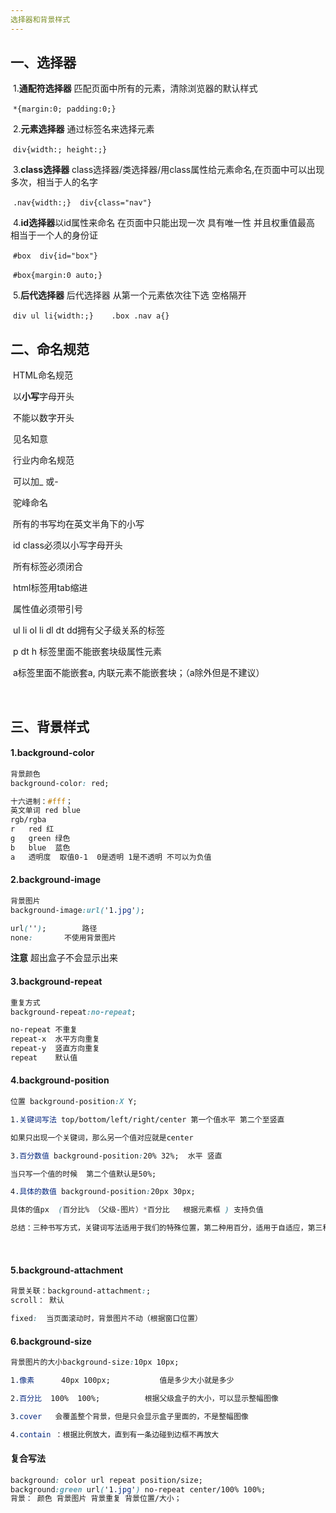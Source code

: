 ```yaml
---
选择器和背景样式
---
```




## 一、选择器

​		1.**通配符选择器**  匹配页面中所有的元素，清除浏览器的默认样式

​		`*{margin:0; padding:0;}`

​		2.**元素选择器**  通过标签名来选择元素

​		`div{width:; height:;}`

​		3.**class选择器**	 class选择器/类选择器/用class属性给元素命名,在页面中可以出现多次，相当于人的名字

​		`.nav{width:;}  div{class="nav"}`

​		4.**id选择器**以id属性来命名 在页面中只能出现一次 具有唯一性 并且权重值最高 相当于一个人的身份证

​		`#box  div{id="box"}`

​		`#box{margin:0 auto;}`

​		5.**后代选择器**	后代选择器 从第一个元素依次往下选 空格隔开

​		`div ul li{width:;}    .box .nav a{}`

 

 ## 二、命名规范

​	HTML命名规范

​		以**小写**字母开头

​		不能以数字开头

​		见名知意

 

​	行业内命名规范

​		可以加_ 或-

​		驼峰命名 

​		所有的书写均在英文半角下的小写

​		id class必须以小写字母开头

​		所有标签必须闭合

​		html标签用tab缩进

​		属性值必须带引号

​		ul li  ol li  dl dt dd拥有父子级关系的标签

​		p dt h 标签里面不能嵌套块级属性元素

​		a标签里面不能嵌套a,   内联元素不能嵌套块；（a除外但是不建议）

​	

## 三、背景样式

#### 1.background-color

```css
背景颜色
background-color: red;

十六进制：#fff；
英文单词 red blue
rgb/rgba
r 	red	红
g 	green 绿色
b 	blue  蓝色
a	透明度  取值0-1  0是透明 1是不透明 不可以为负值 
```



#### 2.background-image

```css
背景图片
background-image:url('1.jpg');

url('');		路径
none:		不使用背景图片
```

**注意** 超出盒子不会显示出来



#### 3.background-repeat

```css
重复方式
background-repeat:no-repeat;

no-repeat 不重复
repeat-x  水平方向重复
repeat-y  竖直方向重复
repeat    默认值
```



#### 4.background-position

```css
位置 background-position:X Y;

1.关键词写法 top/bottom/left/right/center 第一个值水平 第二个至竖直

如果只出现一个关键词，那么另一个值对应就是center

3.百分数值 background-position:20% 32%;  水平 竖直

当只写一个值的时候  第二个值默认是50%;

4.具体的数值 background-position:20px 30px;

具体的值px  (百分比% （父级-图片）*百分比   根据元素框 ) 支持负值

总结：三种书写方式，关键词写法适用于我们的特殊位置，第二种用百分，适用于自适应，第三种，比较直观 写多少像素，就是多少像素。
```

​	

#### 5.background-attachment

```css
背景关联：background-attachment:;
scroll： 默认

fixed:  当页面滚动时，背景图片不动（根据窗口位置）
```



#### 6.background-size

```css
背景图片的大小background-size:10px 10px;

1.像素	  40px 100px;			值是多少大小就是多少

2.百分比  100%  100%;  		根据父级盒子的大小，可以显示整幅图像

3.cover   会覆盖整个背景，但是只会显示盒子里面的，不是整幅图像

4.contain ：根据比例放大，直到有一条边碰到边框不再放大
```



#### 复合写法

```css
background: color url repeat position/size;
background:green url('1.jpg') no-repeat center/100% 100%;
背景： 颜色 背景图片 背景重复 背景位置/大小；
```